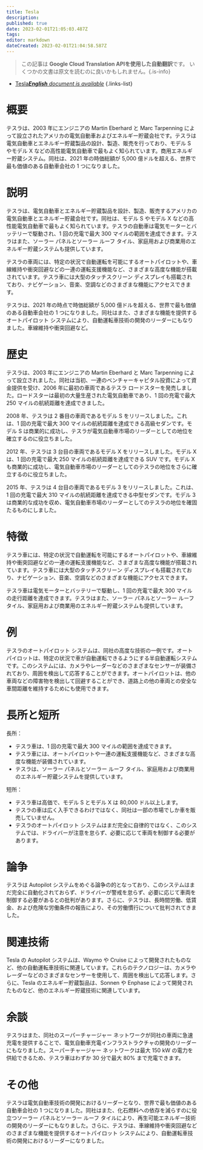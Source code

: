 ```yaml
---
title: Tesla
description: 
published: true
date: 2023-02-01T21:05:03.487Z
tags: 
editor: markdown
dateCreated: 2023-02-01T21:04:58.587Z
---
```


> この記事は **Google Cloud Translation APIを使用した自動翻訳**です。
いくつかの文書は原文を読むのに良いかもしれません。{.is-info}



- [Tesla***English** document is available*](/en/Knowledge-base/Dictionary/tesla)
{.links-list}


# 概要
テスラは、2003 年にエンジニアの Martin Eberhard と Marc Tarpenning によって設立されたアメリカの電気自動車およびエネルギー貯蔵会社です。テスラは電気自動車とエネルギー貯蔵製品の設計、製造、販売を行っており、モデル S やモデル X などの高性能電気自動車で最もよく知られています。商用エネルギー貯蔵システム。同社は、2021 年の時価総額が 5,000 億ドルを超える、世界で最も価値のある自動車会社の 1 つになりました。

# 説明
テスラは、電気自動車とエネルギー貯蔵製品を設計、製造、販売するアメリカの電気自動車とエネルギー貯蔵会社です。同社は、モデル S やモデル X などの高性能電気自動車で最もよく知られています。テスラの自動車は電気モーターとバッテリーで駆動され、1 回の充電で最大 300 マイルの範囲を達成できます。テスラはまた、ソーラー パネルとソーラー ルーフ タイル、家庭用および商業用のエネルギー貯蔵システムも提供しています。

テスラの車両には、特定の状況で自動運転を可能にするオートパイロットや、車線維持や衝突回避などの一連の運転支援機能など、さまざまな高度な機能が搭載されています。テスラ車には大型のタッチスクリーン ディスプレイも搭載されており、ナビゲーション、音楽、空調などのさまざまな機能にアクセスできます。

テスラは、2021 年の時点で時価総額が 5,000 億ドルを超える、世界で最も価値のある自動車会社の 1 つになりました。同社はまた、さまざまな機能を提供するオートパイロット システムにより、自動運転車技術の開発のリーダーにもなりました。車線維持や衝突回避など。

# 歴史
テスラは、2003 年にエンジニアの Martin Eberhard と Marc Tarpenning によって設立されました。同社は当初、一連のベンチャーキャピタル投資によって資金提供を受け、2006 年に最初の車両であるテスラ ロードスターを発売しました。ロードスターは最初の大量生産された電気自動車であり、1 回の充電で最大 250 マイルの航続距離を達成できました。

2008 年、テスラは 2 番目の車両であるモデル S をリリースしました。これは、1 回の充電で最大 300 マイルの航続距離を達成できる高級セダンです。モデル S は商業的に成功し、テスラが電気自動車市場のリーダーとしての地位を確立するのに役立ちました。

2012 年、テスラは 3 台目の車両であるモデル X をリリースしました。モデル X は、1 回の充電で最大 250 マイルの航続距離を達成できる SUV です。モデル X も商業的に成功し、電気自動車市場のリーダーとしてのテスラの地位をさらに確立するのに役立ちました。

2015 年、テスラは 4 台目の車両であるモデル 3 をリリースしました。これは、1 回の充電で最大 310 マイルの航続距離を達成できる中型セダンです。モデル 3 は商業的な成功を収め、電気自動車市場のリーダーとしてのテスラの地位を確固たるものにしました。

# 特徴
テスラ車には、特定の状況で自動運転を可能にするオートパイロットや、車線維持や衝突回避などの一連の運転支援機能など、さまざまな高度な機能が搭載されています。テスラ車には大型のタッチスクリーン ディスプレイも搭載されており、ナビゲーション、音楽、空調などのさまざまな機能にアクセスできます。

テスラ車は電気モーターとバッテリーで駆動し、1 回の充電で最大 300 マイルの走行距離を達成できます。テスラはまた、ソーラー パネルとソーラー ルーフ タイル、家庭用および商業用のエネルギー貯蔵システムも提供しています。

# 例
テスラのオートパイロット システムは、同社の高度な技術の一例です。オートパイロットは、特定の状況で車が自動運転できるようにする半自動運転システムです。このシステムには、カメラやレーダーなどのさまざまなセンサーが装備されており、周囲を検出して応答することができます。オートパイロットは、他の車両などの障害物を検出して回避することができ、道路上の他の車両との安全な車間距離を維持するためにも使用できます。

# 長所と短所

長所：
- テスラ車は、1 回の充電で最大 300 マイルの範囲を達成できます。
- テスラ車には、オートパイロットや一連の運転支援機能など、さまざまな高度な機能が装備されています。
- テスラは、ソーラー パネルとソーラー ルーフ タイル、家庭用および商業用のエネルギー貯蔵システムを提供しています。

短所：
- テスラ車は高価で、モデル S とモデル X は 80,000 ドル以上します。
- テスラの車は広く入手できるわけではなく、同社は一部の市場でしか車を販売していません。
- テスラのオートパイロット システムはまだ完全に自律的ではなく、このシステムでは、ドライバーが注意を怠らず、必要に応じて車両を制御する必要があります。

# 論争
テスラは Autopilot システムをめぐる論争の的となっており、このシステムはまだ完全に自動化されておらず、ドライバーが警戒を怠らず、必要に応じて車両を制御する必要があるとの批判があります。さらに、テスラは、長時間労働、低賃金、および危険な労働条件の報告により、その労働慣行について批判されてきました。

# 関連技術
Tesla の Autopilot システムは、Waymo や Cruise によって開発されたものなど、他の自動運転車技術に関連しています。これらのテクノロジーは、カメラやレーダーなどのさまざまなセンサーを使用して、周囲を検出して応答します。さらに、Tesla のエネルギー貯蔵製品は、Sonnen や Enphase によって開発されたものなど、他のエネルギー貯蔵技術に関連しています。

# 余談
テスラはまた、同社のスーパーチャージャー ネットワークが同社の車両に急速充電を提供することで、電気自動車充電インフラストラクチャの開発のリーダーにもなりました。スーパーチャージャー ネットワークは最大 150 kW の電力を供給できるため、テスラ車はわずか 30 分で最大 80% まで充電できます。

# その他
テスラは電気自動車技術の開発におけるリーダーとなり、世界で最も価値のある自動車会社の 1 つになりました。同社はまた、化石燃料への依存を減らすのに役立つソーラー パネルとソーラー ルーフ タイルにより、再生可能エネルギー技術の開発のリーダーにもなりました。さらに、テスラは、車線維持や衝突回避などのさまざまな機能を提供するオートパイロット システムにより、自動運転車技術の開発におけるリーダーになりました。
